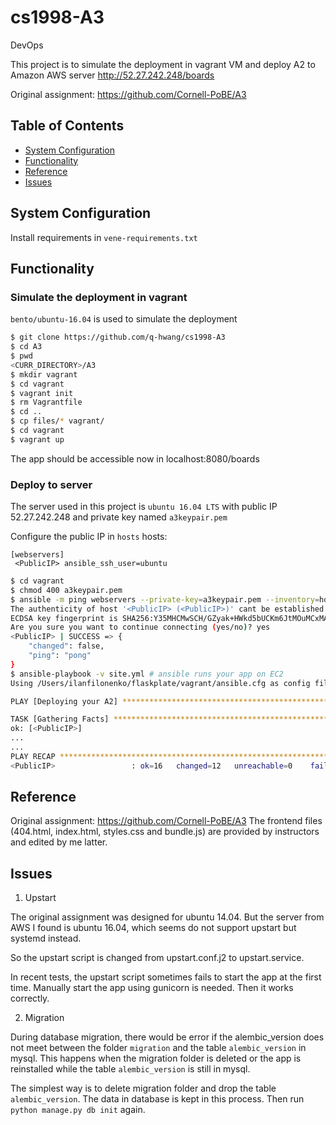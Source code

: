 # cs1998-A3
DevOps

This project is to simulate the deployment in vagrant VM and deploy A2 to Amazon AWS server
http://52.27.242.248/boards

Original assignment: https://github.com/Cornell-PoBE/A3

## Table of Contents

* [System Configuration](#system-configuration)
* [Functionality](#functionality)
* [Reference](#reference)
* [Issues](#issues)

## System Configuration

Install requirements in `vene-requirements.txt`

## Functionality

### Simulate the deployment in vagrant 

`bento/ubuntu-16.04` is used to simulate the deployment

```bash
$ git clone https://github.com/q-hwang/cs1998-A3
$ cd A3
$ pwd
<CURR_DIRECTORY>/A3
$ mkdir vagrant
$ cd vagrant
$ vagrant init
$ rm Vagrantfile
$ cd ..
$ cp files/* vagrant/
$ cd vagrant
$ vagrant up
```
The app should be accessible now in localhost:8080/boards

### Deploy to server

The server used in this project is `ubuntu 16.04 LTS` with public IP 52.27.242.248 and private key named `a3keypair.pem` 

Configure the public IP in `hosts`
hosts:
```
[webservers]
 <PublicIP> ansible_ssh_user=ubuntu
```

```bash
$ cd vagrant
$ chmod 400 a3keypair.pem 
$ ansible -m ping webservers --private-key=a3keypair.pem --inventory=hosts --user=ubuntu # ping and add host
The authenticity of host '<PublicIP> (<PublicIP>)' cant be established.
ECDSA key fingerprint is SHA256:Y35MHCMwSCH/GZyak+HWkd5bUCKm6JtMOuMCxMAnpkI.
Are you sure you want to continue connecting (yes/no)? yes
<PublicIP> | SUCCESS => {
    "changed": false,
    "ping": "pong"
}
$ ansible-playbook -v site.yml # ansible runs your app on EC2
Using /Users/ilanfilonenko/flaskplate/vagrant/ansible.cfg as config file

PLAY [Deploying your A2] ****************************************************************************************************************************************************************

TASK [Gathering Facts] ******************************************************************************************************************************************************************
ok: [<PublicIP>]
...
...
PLAY RECAP ******************************************************************************************************************************************************************************
<PublicIP>                 : ok=16   changed=12   unreachable=0    failed=0
```

## Reference

Original assignment: https://github.com/Cornell-PoBE/A3
The frontend files (404.html, index.html, styles.css and bundle.js) are provided by instructors and edited by me latter.

## Issues

1. Upstart

The original assignment was designed for ubuntu 14.04. But the server from AWS I found is ubuntu 16.04, which seems do not support upstart but systemd instead. 

So the upstart script is changed from upstart.conf.j2 to upstart.service. 

In recent tests, the upstart script sometimes fails to start the app at the first time. Manually start the app using gunicorn is needed. Then it works correctly.

2. Migration

During database migration, there would be error if the alembic_version does not meet between the folder `migration` and the table `alembic_version` in mysql. This happens when the migration folder is deleted or the app is reinstalled while the table `alembic_version` is still in mysql. 

The simplest way is to delete migration folder and drop the table `alembic_version`. The data in database is kept in this process. Then run `python manage.py db init` again.

